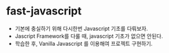 # fast-javascript

- 기본에 충실하기 위해 다시한번 Javascript 기초를 다뤄보자.
- Jascript Framework를 다룰 때, javascript 기초가 없으면 안된다.
- 학습한 후, Vanilla Javascript 를 이용해여 프로젝트 구현하기.
